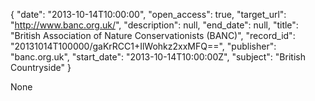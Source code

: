 {
  "date": "2013-10-14T10:00:00", 
  "open_access": true, 
  "target_url": "http://www.banc.org.uk/", 
  "description": null, 
  "end_date": null, 
  "title": "British Association of Nature Conservationists (BANC)", 
  "record_id": "20131014T100000/gaKrRCC1+IlWohkz2xxMFQ==", 
  "publisher": "banc.org.uk", 
  "start_date": "2013-10-14T10:00:00Z", 
  "subject": "British Countryside"
}

None